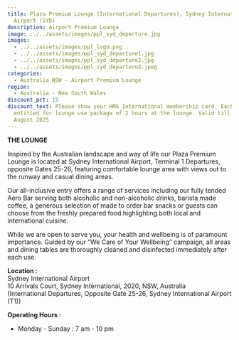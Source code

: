 ```yaml
---
title: Plaza Premium Lounge (International Departures), Sydney International
  Airport (SYD)
description: Airport Premium Lounge
image: ../../assets/images/ppl_syd_departure.jpg
images:
  - ../../assets/images/ppl_logo.png
  - ../../assets/images/ppl_syd_departure1.jpg
  - ../../assets/images/ppl_syd_departure2.jpg
  - ../../assets/images/ppl_syd_departure3.jpeg
categories:
  - Australia NSW - Airport Premium Lounge
region:
  - Australia - New South Wales
discount_pct: 15
discount_text: Please show your HMG International membership card. Each visit is
  entitled for lounge use package of 2 hours at the lounge. Valid till 31st
  August 2025
---
```

**THE LOUNGE**

Inspired by the Australian landscape and way of life our Plaza Premium Lounge is located at Sydney International Airport, Terminal 1 Departures, opposite Gates 25-26, featuring comfortable lounge area with views out to the runway and casual dining areas.

Our all-inclusive entry offers a range of services including our fully tended Aero Bar serving both alcoholic and non-alcoholic drinks, barista made coffee, a generous selection of made to order bar snacks or guests can choose from the freshly prepared food highlighting both local and international cuisine.

While we are open to serve you, your health and wellbeing is of paramount importance. Guided by our “We Care of Your Wellbeing” campaign, all areas and dining tables are thoroughly cleaned and disinfected immediately after each use. 

**Location :**\
Sydney International Airport\
10 Arrivals Court, Sydney International, 2020, NSW, Australia\
(International Departures, Opposite Gate 25-26, Sydney International Airport (T1))

**Operating Hours :**

* Monday - Sunday : 7 am - 10 pm
